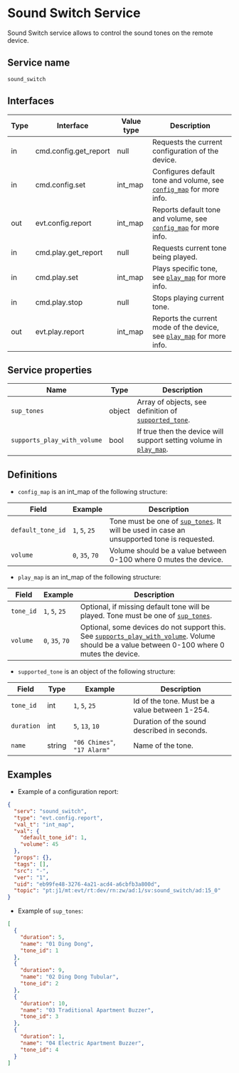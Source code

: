 # Sound Switch Service

Sound Switch service allows to control the sound tones on the remote device.

## Service name

`sound_switch`

## Interfaces

| Type | Interface             | Value type | Description                                                                           |
|------|-----------------------|------------|---------------------------------------------------------------------------------------|
| in   | cmd.config.get_report | null       | Requests the current configuration of the device.                                     |
| in   | cmd.config.set        | int_map    | Configures default tone and volume, see [`config_map`](#definitions) for more info.   |
| out  | evt.config.report     | int_map    | Reports default tone and volume, see [`config_map`](#definitions) for more info.      |
| in   | cmd.play.get_report   | null       | Requests current tone being played.                                                   |
| in   | cmd.play.set          | int_map    | Plays specific tone, see [`play_map`](#definitions) for more info.                    |
| in   | cmd.play.stop         | null       | Stops playing current tone.                                                           |
| out  | evt.play.report       | int_map    | Reports the current mode of the device, see [`play_map`](#definitions) for more info. |

## Service properties

| Name                        | Type   | Description                                                                        |
|-----------------------------|--------|------------------------------------------------------------------------------------|
| `sup_tones`                 | object | Array of objects, see definition of [`supported_tone`](#definitions).              |   
| `supports_play_with_volume` | bool   | If true then the device will support setting volume in [`play_map`](#definitions). |

## Definitions

* `config_map` is an int_map of the following structure:

| Field             | Example         | Description                                                                                                       |
|-------------------|-----------------|-------------------------------------------------------------------------------------------------------------------|
| `default_tone_id` | `1`, `5`, `25`  | Tone must be one of [`sup_tones`](#service-properties). It will be used in case an unsupported tone is requested. |
| `volume`          | `0`, `35`, `70` | Volume should be a value between 0-100 where 0 mutes the device.                                                  |

* `play_map` is an int_map of the following structure:

| Field     | Example         | Description                                                                                                                                                          |
|-----------|-----------------|----------------------------------------------------------------------------------------------------------------------------------------------------------------------|
| `tone_id` | `1`, `5`, `25`  | Optional, if missing default tone will be played. Tone must be one of [`sup_tones`](#service-properties).                                                            |
| `volume`  | `0`, `35`, `70` | Optional, some devices do not support this. See [`supports_play_with_volume`](#service-properties). Volume should be a value between 0-100 where 0 mutes the device. |

* `supported_tone` is an object of the following structure:

| Field      | Type   | Example                     | Description                                    |
|------------|--------|-----------------------------|------------------------------------------------|
| `tone_id`  | int    | `1`, `5`, `25`              | Id of the tone. Must be a value between 1-254. |
| `duration` | int    | `5`, `13`, `10`             | Duration of the sound described in seconds.    |
| `name`     | string | `"06 Chimes"`, `"17 Alarm"` | Name of the tone.                              |

## Examples

* Example of a configuration report:

```json
{
  "serv": "sound_switch",
  "type": "evt.config.report",
  "val_t": "int_map",
  "val": {
    "default_tone_id": 1,
    "volume": 45
  },
  "props": {},
  "tags": [],
  "src": "-",
  "ver": "1",
  "uid": "eb99fe48-3276-4a21-acd4-a6cbfb3a800d",
  "topic": "pt:j1/mt:evt/rt:dev/rn:zw/ad:1/sv:sound_switch/ad:15_0"
}
```

* Example of `sup_tones`:

```json
[
  {
    "duration": 5,
    "name": "01 Ding Dong",
    "tone_id": 1
  },
  {
    "duration": 9,
    "name": "02 Ding Dong Tubular",
    "tone_id": 2
  },
  {
    "duration": 10,
    "name": "03 Traditional Apartment Buzzer",
    "tone_id": 3
  },
  {
    "duration": 1,
    "name": "04 Electric Apartment Buzzer",
    "tone_id": 4
  }
]
```


